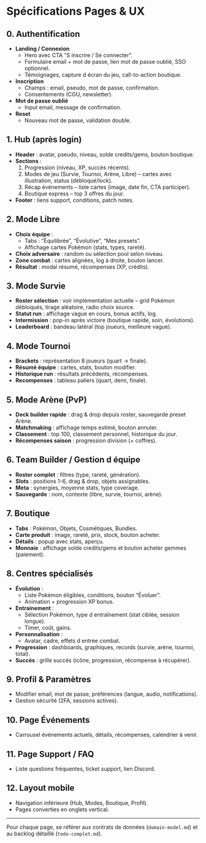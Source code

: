 # Spécifications Pages & UX

## 0. Authentification
- **Landing / Connexion**
  - Hero avec CTA “S inscrire / Se connecter”.
  - Formulaire email + mot de passe, lien mot de passe oublié, SSO optionnel.
  - Témoignages, capture d écran du jeu, call-to-action boutique.
- **Inscription**
  - Champs : email, pseudo, mot de passe, confirmation.
  - Consentements (CGU, newsletter).
- **Mot de passe oublié**
  - Input email, message de confirmation.
- **Reset**
  - Nouveau mot de passe, validation double.

## 1. Hub (après login)
- **Header** : avatar, pseudo, niveau, solde credits/gems, bouton boutique.
- **Sections** :
  1. Progression (niveau, XP, succès récents).
  2. Modes de jeu (Survie, Tournoi, Arène, Libre) – cartes avec illustration, status (débloqué/lock).
  3. Récap événements – liste cartes (image, date fin, CTA participer).
  4. Boutique express – top 3 offres du jour.
- **Footer** : liens support, conditions, patch notes.

## 2. Mode Libre
- **Choix équipe** :
  - Tabs : “Équilibrée”, “Évolutive”, “Mes presets”.
  - Affichage cartes Pokémon (stats, types, rareté).
- **Choix adversaire** : random ou sélection pool selon niveau.
- **Zone combat** : cartes alignées, log à droite, bouton lancer.
- **Résultat** : modal résumé, récompenses (XP, crédits).

## 3. Mode Survie
- **Roster sélection** : voir implémentation actuelle – grid Pokémon débloqués, tirage aléatoire, radio choix source.
- **Statut run** : affichage vague en cours, bonus actifs, log.
- **Intermission** : pop-in après victoire (boutique rapide, soin, évolutions).
- **Leaderboard** : bandeau latéral (top joueurs, meilleure vague).

## 4. Mode Tournoi
- **Brackets** : représentation 8 joueurs (quart → finale).
- **Résumé équipe** : cartes, stats, bouton modifier.
- **Historique run** : résultats précédents, récompenses.
- **Recompenses** : tableau paliers (quart, demi, finale).

## 5. Mode Arène (PvP)
- **Deck builder rapide** : drag & drop depuis roster, sauvegarde preset Arène.
- **Matchmaking** : affichage temps estimé, bouton annuler.
- **Classement** : top 100, classement personnel, historique du jour.
- **Récompenses saison** : progression division (+ coffres).

## 6. Team Builder / Gestion d équipe
- **Roster complet** : filtres (type, rareté, génération).
- **Slots** : positions 1-6, drag & drop, objets assignables.
- **Meta** : synergies, moyenne stats, type coverage.
- **Sauvegarde** : nom, contexte (libre, survie, tournoi, arène).

## 7. Boutique
- **Tabs** : Pokémon, Objets, Cosmétiques, Bundles.
- **Carte produit** : image, rareté, prix, stock, bouton acheter.
- **Détails** : popup avec stats, aperçu.
- **Monnaie** : affichage solde credits/gems et bouton acheter gemmes (paiement).

## 8. Centres spécialisés
- **Évolution** :
  - Liste Pokémon éligibles, conditions, bouton “Évoluer”.
  - Animation + progression XP bonus.
- **Entrainement** :
  - Sélection Pokémon, type d entraînement (stat ciblée, session longue).
  - Timer, coût, gains.
- **Personnalisation** :
  - Avatar, cadre, effets d entrée combat.
- **Progression** : dashboards, graphiques, records (survie, arène, tournoi, total).
- **Succès** : grille succès (icône, progression, récompense à récupérer).

## 9. Profil & Paramètres
- Modifier email, mot de passe, préférences (langue, audio, notifications).
- Gestion sécurité (2FA, sessions actives).

## 10. Page Événements
- Carrousel événements actuels, détails, récompenses, calendrier à venir.

## 11. Page Support / FAQ
- Liste questions fréquentes, ticket support, lien Discord.

## 12. Layout mobile
- Navigation inférieure (Hub, Modes, Boutique, Profil).
- Pages converties en onglets vertical.

---
Pour chaque page, se référer aux contrats de données (`domain-model.md`) et au backlog détaillé (`todo-complet.md`).
